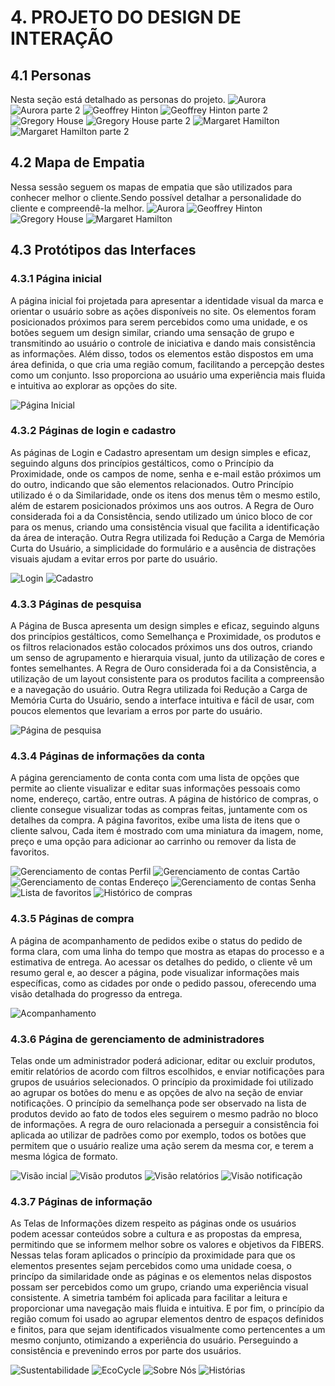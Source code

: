 # 4. PROJETO DO DESIGN DE INTERAÇÃO

## 4.1 Personas
Nesta seção está detalhado as personas do projeto.
![Aurora](/img/Persona-Aurora.png)
![Aurora parte 2](/img/Persona2-Aurora.png)
![Geoffrey Hinton](/img/Persona-GeoffreyHinton.png)
![Geoffrey Hinton parte 2](/img/Persona2-GeoffreyHinton.png)
![Gregory House](/img/Persona-GregoryHouse.png)
![Gregory House parte 2](/img/Persona2-GregoryHouse.png)
![Margaret Hamilton](/img/Persona-MargaretHamilton.png)
![Margaret Hamilton parte 2](/img/Persona2-MargaretHamilton.png)

## 4.2 Mapa de Empatia
Nessa sessão seguem os mapas de empatia que são utilizados para conhecer melhor o cliente.Sendo possível detalhar a personalidade do cliente e compreendê-la melhor. 
![Aurora](/img/Mapa-Aurora.png)
![Geoffrey Hinton](/img/Mapa-GeoffreyHinton.png)
![Gregory House](/img/Mapa-GregoryHouse.png)
![Margaret Hamilton](/img/Mapa-MargaretHamilton.png)

## 4.3 Protótipos das Interfaces
### 4.3.1 Página inicial
A página inicial foi projetada para apresentar a identidade visual da marca e orientar o usuário sobre as ações disponíveis no site. Os elementos foram posicionados próximos para serem percebidos como uma unidade, e os botões seguem um design similar, criando uma sensação de grupo e transmitindo ao usuário o controle de iniciativa e dando mais consistência as informações. Além disso, todos os elementos estão dispostos em uma área definida, o que cria uma região comum, facilitando a percepção destes como um conjunto. Isso proporciona ao usuário uma experiência mais fluida e intuitiva ao explorar as opções do site.

![Página Inicial](/img/homepage.png)

### 4.3.2 Páginas de login e cadastro
As páginas de Login e Cadastro apresentam um design simples e eficaz, seguindo alguns dos princípios gestálticos, como o Princípio da Proximidade, onde os campos de nome, senha e e-mail estão próximos um do outro, indicando que são elementos relacionados. Outro Princípio utilizado é o da Similaridade, onde os itens dos menus têm o mesmo estilo, além de estarem posicionados próximos uns aos outros. A Regra de Ouro considerada foi a da Consistência, sendo utilizado um único bloco de cor para os menus, criando uma consistência visual que facilita a identificação da área de interação.  Outra Regra utilizada foi Redução a Carga de Memória Curta do Usuário, a simplicidade do formulário e a ausência de distrações visuais ajudam a evitar erros por parte do usuário.

![Login](/img/login.png)
![Cadastro](/img/cadastro.png)

### 4.3.3 Páginas de pesquisa
A Página de Busca apresenta um design simples e eficaz, seguindo alguns dos princípios gestálticos, como Semelhança e Proximidade, os produtos e os filtros relacionados estão colocados próximos uns dos outros, criando um senso de agrupamento e hierarquia visual, junto da utilização de cores e fontes semelhantes.  A Regra de Ouro considerada foi a da Consistência, a utilização de um layout consistente para os produtos facilita a compreensão e a navegação do usuário. Outra Regra utilizada foi Redução a Carga de Memória Curta do Usuário, sendo a interface intuitiva e fácil de usar, com poucos elementos que levariam a erros por parte do usuário.

![Página de pesquisa](/img/pesquisa.png)

### 4.3.4 Páginas de informações da conta
A página gerenciamento de conta conta com uma lista de opções que permite ao cliente visualizar e editar suas informações pessoais como nome, endereço, cartão, entre outras. A página de histórico de compras, o cliente consegue visualizar todas as compras feitas, juntamente com os detalhes da compra. A página favoritos, exibe uma lista de itens que o cliente salvou, Cada item é mostrado com uma miniatura da imagem, nome, preço e uma opção para adicionar ao carrinho ou remover da lista de favoritos. 

![Gerenciamento de contas Perfil](/img/gerenciamentoPerfil.png)
![Gerenciamento de contas Cartão](/img/gerenciamentoCartao.png)
![Gerenciamento de contas Endereço](/img/gerenciamentoEndereco.png)
![Gerenciamento de contas Senha](/img/gerenciamentoSenha.png)
![Lista de favoritos](/img/favoritos.png)
![Histórico de compras](/img/historico.png)

### 4.3.5 Páginas de compra
A página de acompanhamento de pedidos exibe o status do pedido de forma clara, com uma linha do tempo que mostra as etapas do processo e a estimativa de entrega. Ao acessar os detalhes do pedido, o cliente vê um resumo geral e, ao descer a página, pode visualizar informações mais específicas, como as cidades por onde o pedido passou, oferecendo uma visão detalhada do progresso da entrega.

![Acompanhamento](/img/acompanhar.png)

### 4.3.6 Página de gerenciamento de administradores
Telas onde um administrador poderá adicionar, editar ou excluir produtos, emitir relatórios de acordo com filtros escolhidos, e enviar notificações para grupos de usuários selecionados. O princípio da proximidade foi utilizado ao agrupar os botões do menu e as opções de alvo na seção de enviar notificações. O princípio da semelhança pode ser observado na lista de produtos devido ao fato de todos eles seguirem o mesmo padrão no bloco de informações. A regra de ouro relacionada a perseguir a consistência foi aplicada ao utilizar de padrões como por exemplo, todos os botões que permitem que o usuário realize uma ação serem da mesma cor, e terem a mesma lógica de formato.

![Visão incial](/img/adminInicial.png)
![Visão produtos](/img/adminProduto.png)
![Visão relatórios](/img/adminRelatorio.png)
![Visão notificação](/img/adminNotificacao.png)

### 4.3.7 Páginas de informação
As Telas de Informações dizem respeito as páginas onde os usuários podem acessar conteúdos sobre a cultura e as propostas da empresa, permitindo que se informem melhor sobre os valores e objetivos da FIBERS. Nessas telas foram aplicados o princípio da proximidade para que os elementos presentes sejam percebidos como uma unidade coesa, o princípo da similaridade onde as páginas e os elementos nelas dispostos possam ser percebidos como um grupo, criando uma experiência visual consistente. A simetria também foi aplicada para facilitar a leitura e proporcionar uma navegação mais fluida e intuitiva. E por fim, o princípio da região comum foi usado ao agrupar elementos dentro de espaços definidos e finitos, para que sejam identificados visualmente como pertencentes a um mesmo conjunto, otimizando a experiência do usuário. Perseguindo a consistência e prevenindo erros por parte dos usuários.

![Sustentabilidade](/img/sustentabilidade.png)
![EcoCycle](/img/ecocycle.png)
![Sobre Nós](/img/sobre.png)
![Histórias](/img/historia.png)
